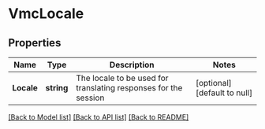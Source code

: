 # VmcLocale

## Properties
Name | Type | Description | Notes
------------ | ------------- | ------------- | -------------
**Locale** | **string** | The locale to be used for translating responses for the session | [optional] [default to null]

[[Back to Model list]](../README.md#documentation-for-models) [[Back to API list]](../README.md#documentation-for-api-endpoints) [[Back to README]](../README.md)

